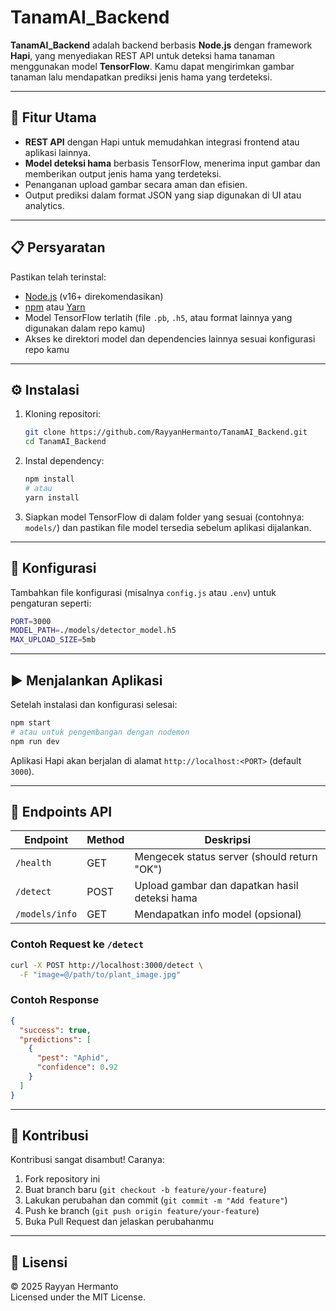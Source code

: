 # TanamAI_Backend

**TanamAI_Backend** adalah backend berbasis **Node.js** dengan framework **Hapi**, yang menyediakan REST API untuk deteksi hama tanaman menggunakan model **TensorFlow**. Kamu dapat mengirimkan gambar tanaman lalu mendapatkan prediksi jenis hama yang terdeteksi.

---

## 🚀 Fitur Utama

- **REST API** dengan Hapi untuk memudahkan integrasi frontend atau aplikasi lainnya.
- **Model deteksi hama** berbasis TensorFlow, menerima input gambar dan memberikan output jenis hama yang terdeteksi.
- Penanganan upload gambar secara aman dan efisien.
- Output prediksi dalam format JSON yang siap digunakan di UI atau analytics.

---

## 📋 Persyaratan

Pastikan telah terinstal:

- [Node.js](https://nodejs.org/) (v16+ direkomendasikan)  
- [npm](https://www.npmjs.com/) atau [Yarn](https://yarnpkg.com/)  
- Model TensorFlow terlatih (file `.pb`, `.h5`, atau format lainnya yang digunakan dalam repo kamu)  
- Akses ke direktori model dan dependencies lainnya sesuai konfigurasi repo kamu

---

## ⚙️ Instalasi

1. Kloning repositori:

   ```bash
   git clone https://github.com/RayyanHermanto/TanamAI_Backend.git
   cd TanamAI_Backend
   ```

2. Instal dependency:

   ```bash
   npm install
   # atau
   yarn install
   ```

3. Siapkan model TensorFlow di dalam folder yang sesuai (contohnya: `models/`) dan pastikan file model tersedia sebelum aplikasi dijalankan.

---

## 🔧 Konfigurasi

Tambahkan file konfigurasi (misalnya `config.js` atau `.env`) untuk pengaturan seperti:

```bash
PORT=3000
MODEL_PATH=./models/detector_model.h5
MAX_UPLOAD_SIZE=5mb
```

---

## ▶️ Menjalankan Aplikasi

Setelah instalasi dan konfigurasi selesai:

```bash
npm start
# atau untuk pengembangan dengan nodemon
npm run dev
```

Aplikasi Hapi akan berjalan di alamat `http://localhost:<PORT>` (default `3000`).

---

## 📡 Endpoints API

| Endpoint           | Method | Deskripsi                                   |
|-------------------|--------|----------------------------------------------|
| `/health`         | GET    | Mengecek status server (should return "OK") |
| `/detect`         | POST   | Upload gambar dan dapatkan hasil deteksi hama |
| `/models/info`    | GET    | Mendapatkan info model (opsional)            |

### Contoh Request ke `/detect`

```bash
curl -X POST http://localhost:3000/detect \
  -F "image=@/path/to/plant_image.jpg"
```

### Contoh Response

```json
{
  "success": true,
  "predictions": [
    {
      "pest": "Aphid",
      "confidence": 0.92
    }
  ]
}
```

---

## 🤝 Kontribusi

Kontribusi sangat disambut! Caranya:

1. Fork repository ini  
2. Buat branch baru (`git checkout -b feature/your-feature`)  
3. Lakukan perubahan dan commit (`git commit -m "Add feature"`)  
4. Push ke branch (`git push origin feature/your-feature`)  
5. Buka Pull Request dan jelaskan perubahanmu

---

## 📄 Lisensi

© 2025 Rayyan Hermanto  
Licensed under the MIT License.
